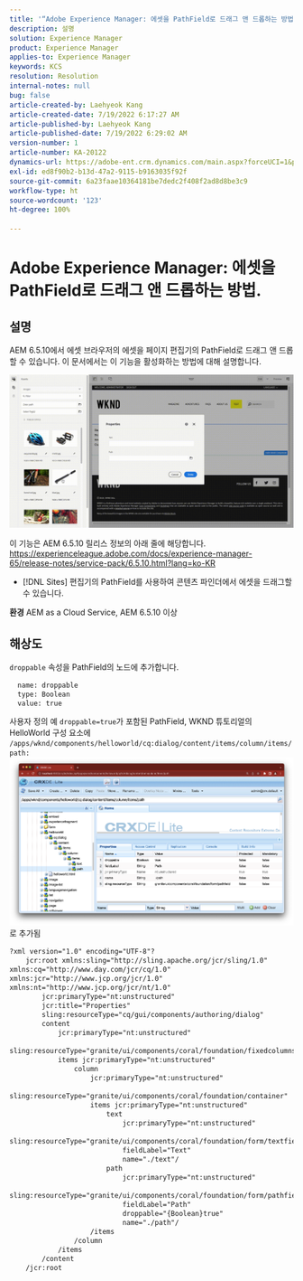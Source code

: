 ```yaml
---
title: '“Adobe Experience Manager: 에셋을 PathField로 드래그 앤 드롭하는 방법.”'
description: 설명
solution: Experience Manager
product: Experience Manager
applies-to: Experience Manager
keywords: KCS
resolution: Resolution
internal-notes: null
bug: false
article-created-by: Laehyeok Kang
article-created-date: 7/19/2022 6:17:27 AM
article-published-by: Laehyeok Kang
article-published-date: 7/19/2022 6:29:02 AM
version-number: 1
article-number: KA-20122
dynamics-url: https://adobe-ent.crm.dynamics.com/main.aspx?forceUCI=1&pagetype=entityrecord&etn=knowledgearticle&id=a9f6e173-2a07-ed11-82e4-00224808e483
exl-id: ed8f90b2-b13d-47a2-9115-b9163035f92f
source-git-commit: 6a23faae10364181be7dedc2f408f2ad8d8be3c9
workflow-type: ht
source-wordcount: '123'
ht-degree: 100%

---
```


# Adobe Experience Manager: 에셋을 PathField로 드래그 앤 드롭하는 방법.

## 설명


AEM 6.5.10에서 에셋 브라우저의 에셋을 페이지 편집기의 PathField로 드래그 앤 드롭할 수 있습니다.
이 문서에서는 이 기능을 활성화하는 방법에 대해 설명합니다.

![](assets/___e3b9eeff-2b07-ed11-82e4-00224808e483___.gif)

이 기능은 AEM 6.5.10 릴리스 정보의 아래 줄에 해당합니다.
https://experienceleague.adobe.com/docs/experience-manager-65/release-notes/service-pack/6.5.10.html?lang=ko-KR

- [!DNL Sites] 편집기의 PathField를 사용하여 콘텐츠 파인더에서 에셋을 드래그할 수 있습니다.


<b>환경</b>
AEM as a Cloud Service, AEM 6.5.10 이상


## 해상도


`droppable` 속성을 PathField의 노드에 추가합니다.

```
  name: droppable
  type: Boolean
  value: true
```

사용자 정의 예
`droppable=true`가 포함된 PathField, WKND 튜토리얼의 HelloWorld 구성 요소에 `/apps/wknd/components/helloworld/cq:dialog/content/items/column/items/path: `
![](assets/6106400f-2b07-ed11-82e4-00224808e483.png)로 추가됨




```
?xml version="1.0" encoding="UTF-8"?
    jcr:root xmlns:sling="http://sling.apache.org/jcr/sling/1.0" xmlns:cq="http://www.day.com/jcr/cq/1.0" xmlns:jcr="http://www.jcp.org/jcr/1.0" xmlns:nt="http://www.jcp.org/jcr/nt/1.0"
        jcr:primaryType="nt:unstructured"
        jcr:title="Properties"
        sling:resourceType="cq/gui/components/authoring/dialog"
        content
            jcr:primaryType="nt:unstructured"
            sling:resourceType="granite/ui/components/coral/foundation/fixedcolumns"
            items jcr:primaryType="nt:unstructured"
                column
                    jcr:primaryType="nt:unstructured"
                    sling:resourceType="granite/ui/components/coral/foundation/container"
                    items jcr:primaryType="nt:unstructured"
                        text
                            jcr:primaryType="nt:unstructured"
                            sling:resourceType="granite/ui/components/coral/foundation/form/textfield"
                            fieldLabel="Text"
                            name="./text"/
                        path
                            jcr:primaryType="nt:unstructured"
                            sling:resourceType="granite/ui/components/coral/foundation/form/pathfield"
                            fieldLabel="Path"
                            droppable="{Boolean}true"
                            name="./path"/
                    /items
                /column
            /items
        /content
    /jcr:root
```
